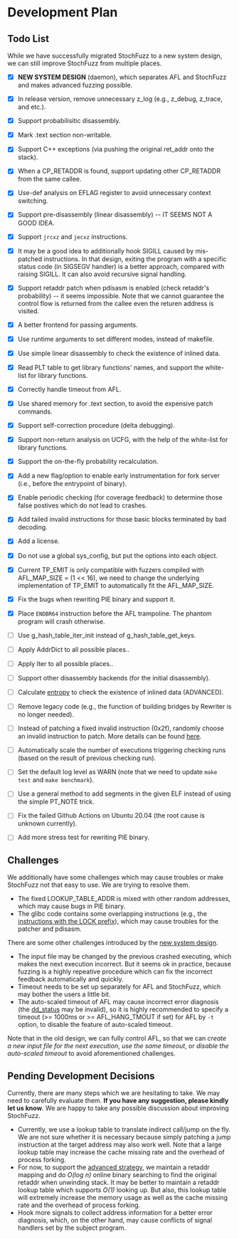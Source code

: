 # Development Plan

## Todo List

While we have successfully migrated StochFuzz to a new system design, we can still improve StochFuzz from multiple places.

+ [x] __NEW SYSTEM DESIGN__ (daemon), which separates AFL and StochFuzz and makes advanced fuzzing possible.
+ [x] In release version, remove unnecessary z\_log (e.g., z\_debug, z\_trace, and etc.).
+ [x] Support probabilisitic disassembly.
+ [x] Mark .text section non-writable.
+ [x] Support C++ exceptions (via pushing the original ret\_addr onto the stack).
+ [x] When a CP\_RETADDR is found, support updating other CP\_RETADDR from the same callee.
+ [x] Use-def analysis on EFLAG register to avoid unnecessary context switching.
+ [x] Support pre-disassembly (linear disassembly) -- IT SEEMS NOT A GOOD IDEA.
+ [x] Support `jrcxz` and `jecxz` instructions.
+ [x] It may be a good idea to additionally hook SIGILL caused by mis-patched instructions. In that design, exiting the program with a specific status code (in SIGSEGV handler) is a better approach, compared with raising SIGILL. It can also avoid recursive signal handling.
+ [x] Support retaddr patch when pdisasm is enabled (check retaddr's probability) -- it seems impossible. Note that we cannot guarantee the control flow is returned from the callee even the returen address is visited.
+ [x] A better frontend for passing arguments.
+ [x] Use runtime arguments to set different modes, instead of makefile.
+ [x] Use simple linear disassembly to check the existence of inlined data.
+ [x] Read PLT table to get library functions' names, and support the white-list for library functions.
+ [x] Correctly handle timeout from AFL.
+ [x] Use shared memory for .text section, to avoid the expensive patch commands.
+ [x] Support self-correction procedure (delta debugging).
+ [x] Support non-return analysis on UCFG, with the help of the white-list for library functions.
+ [x] Support the on-the-fly probability recalculation.
+ [x] Add a new flag/option to enable early instrumentation for fork server (i.e., before the entrypoint of binary).
+ [x] Enable periodic checking (for coverage feedback) to determine those false postives which do not lead to crashes.
+ [x] Add tailed invalid instructions for those basic blocks terminated by bad decoding.
+ [x] Add a license.
+ [x] Do not use a global sys\_config, but put the options into each object.
+ [x] Current TP\_EMIT is only compatible with fuzzers compiled with AFL\_MAP\_SIZE = (1 << 16), we need to change the underlying implementation of TP\_EMIT to automatically fit the AFL\_MAP\_SIZE.
+ [x] Fix the bugs when rewriting PIE binary and support it.
+ [x] Place `ENDBR64` instruction before the AFL trampoline. The phantom program will crash otherwise.
+ [ ] Use g\_hash\_table\_iter\_init instead of g\_hash\_table\_get\_keys.
+ [ ] Apply AddrDict to all possible places..
+ [ ] Apply Iter to all possible places..
+ [ ] Support other disassembly backends (for the initial disassembly).
+ [ ] Calculate [entropy](https://github.com/NationalSecurityAgency/ghidra/issues/1035) to check the existence of inlined data (ADVANCED).
+ [ ] Remove legacy code (e.g., the function of building bridges by Rewriter is no longer needed).
+ [ ] Instead of patching a fixed invalid instruction (0x2f), randomly choose an invalid instruction to patch. More details can be found [here](http://ref.x86asm.net/coder64.html).
+ [ ] Automatically scale the number of executions triggering checking runs (based on the result of previous checking run).
+ [ ] Set the default log level as WARN (note that we need to update `make test` and `make benchmark`).
+ [ ] Use a general method to add segments in the given ELF instead of using the simple PT\_NOTE trick.
+ [ ] Fix the failed Github Actions on Ubuntu 20.04 (the root cause is unknown currently).
+ [ ] Add more stress test for rewriting PIE binary.


## Challenges

We additionally have some challenges which may cause troubles or make StochFuzz not that easy to use. We are trying to resolve them.

+ The fixed LOOKUP\_TABLE\_ADDR is mixed with other random addresses, which may cause bugs in PIE binary.
+ The glibc code contains some overlapping instructions (e.g., the [instructions with the LOCK prefix](https://code.woboq.org/userspace/glibc/sysdeps/x86/atomic-machine.h.html#_M/__arch_c_compare_and_exchange_val_8_acq)), which may cause troubles for the patcher and pdisasm.

There are some other challenges introduced by the [new system design](system.md).

+ The input file may be changed by the previous crashed executing, which makes the next execution incorrect. But it seems ok in practice, because fuzzing is a highly repeative procedure which can fix the incorrect feedback automatically and quickly.
+ Timeout needs to be set up separately for AFL and StochFuzz, which may bother the users a little bit.
+ The auto-scaled timeout of AFL may cause incorrect error diagnosis (the [dd\_status](https://github.com/ZhangZhuoSJTU/StochFuzz/blob/master/src/diagnoser.h#L91) may be invalid), so it is highly recommended to specify a timeout (>= 1000ms or >= AFL\_HANG\_TMOUT if set) for AFL by `-t` option, to disable the feature of auto-scaled timeout.

Note that in the old design, we can fully control AFL, so that we can _create a new input file for the next execution_, _use the same timeout_, or _disable the auto-scaled timeout_ to avoid aforementioned challenges.

## Pending Development Decisions

Currently, there are many steps which we are hesitating to take. We may need to carefully evaluate them. __If you have any suggestion, please kindly let us know__. We are happy to take any possible discussion about improving StochFuzz.

+ Currently, we use a lookup table to translate indirect call/jump on the fly. We are not sure whether it is necessary because simply patching a jump instruction at the target address may also work well. Note that a large lookup table may increase the cache missing rate and the overhead of process forking.
+ For now, to support the [advanced strategy](https://github.com/ZhangZhuoSJTU/StochFuzz#advanced-usage), we maintain a retaddr mapping and do _O(log n)_ online binary searching to find the original retaddr when unwinding stack. It may be better to maintain a retaddr lookup table which supports _O(1)_ looking up. But also, this lookup table will extremely increase the memory usage as well as the cache missing rate and the overhead of process forking.
+ Hook more signals to collect address information for a better error diagnosis, which, on the other hand, may cause conflicts of signal handlers set by the subject program.

